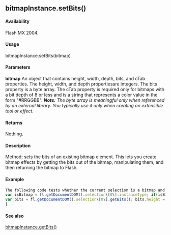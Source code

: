 ## bitmapInstance.setBits()

#### Availability

Flash MX 2004.

#### Usage

bitmapInstance.setBits(bitmap)

#### Parameters

**bitmap** An object that contains height, width, depth, bits, and cTab properties. The height, width, and depth propertiesare integers. The bits property is a byte array. The cTab property is required only for bitmaps with a bit depth of 8 or less and is a string that represents a color value in the form "\#RRGGBB".
***Note:** The byte array is meaningful only when referenced by an external library. You typically use it only when creating an extensible tool or effect.*

#### Returns

Nothing.

#### Description

Method; sets the bits of an existing bitmap element. This lets you create bitmap effects by getting the bits out of the bitmap, manipulating them, and then returning the bitmap to Flash.

#### Example

```javascript
The following code tests whether the current selection is a bitmap and then sets the height of the bitmap to 150 pixels:
var isBitmap = fl.getDocumentDOM().selection\[0\].instanceType; if(isBitmap == "bitmap"){
var bits = fl.getDocumentDOM().selection\[0\].getBits(); bits.height = 150; fl.getDocumentDOM().selection\[0\].setBits(bits);
}

```
#### See also

[bitmapInstance.getBits()](#!AdobeDocs/developers-animatesdk-docs/master/BitmapInstance_object/bitmapInstance.md)
